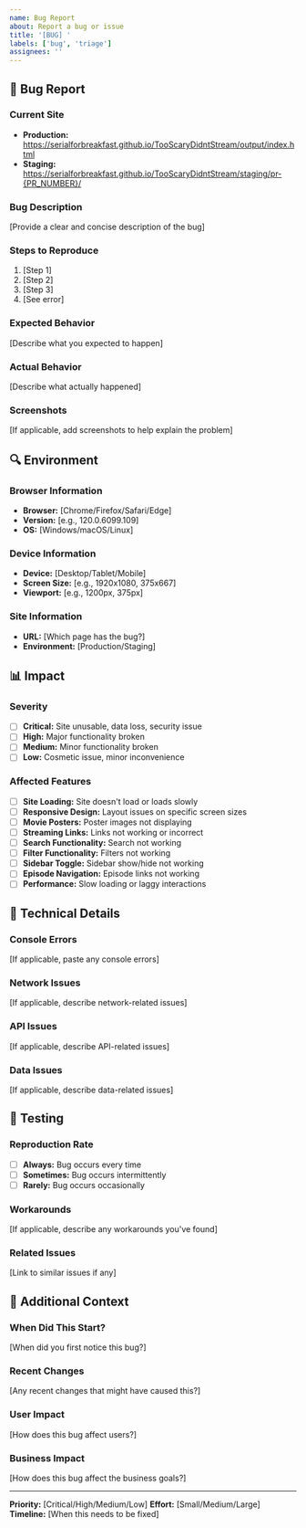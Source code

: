 ```yaml
---
name: Bug Report
about: Report a bug or issue
title: '[BUG] '
labels: ['bug', 'triage']
assignees: ''
---
```


## 🐛 Bug Report

### Current Site
- **Production:** https://serialforbreakfast.github.io/TooScaryDidntStream/output/index.html
- **Staging:** https://serialforbreakfast.github.io/TooScaryDidntStream/staging/pr-{PR_NUMBER}/

### Bug Description
[Provide a clear and concise description of the bug]

### Steps to Reproduce
1. [Step 1]
2. [Step 2]
3. [Step 3]
4. [See error]

### Expected Behavior
[Describe what you expected to happen]

### Actual Behavior
[Describe what actually happened]

### Screenshots
[If applicable, add screenshots to help explain the problem]

## 🔍 Environment

### Browser Information
- **Browser:** [Chrome/Firefox/Safari/Edge]
- **Version:** [e.g., 120.0.6099.109]
- **OS:** [Windows/macOS/Linux]

### Device Information
- **Device:** [Desktop/Tablet/Mobile]
- **Screen Size:** [e.g., 1920x1080, 375x667]
- **Viewport:** [e.g., 1200px, 375px]

### Site Information
- **URL:** [Which page has the bug?]
- **Environment:** [Production/Staging]

## 📊 Impact

### Severity
- [ ] **Critical:** Site unusable, data loss, security issue
- [ ] **High:** Major functionality broken
- [ ] **Medium:** Minor functionality broken
- [ ] **Low:** Cosmetic issue, minor inconvenience

### Affected Features
- [ ] **Site Loading:** Site doesn't load or loads slowly
- [ ] **Responsive Design:** Layout issues on specific screen sizes
- [ ] **Movie Posters:** Poster images not displaying
- [ ] **Streaming Links:** Links not working or incorrect
- [ ] **Search Functionality:** Search not working
- [ ] **Filter Functionality:** Filters not working
- [ ] **Sidebar Toggle:** Sidebar show/hide not working
- [ ] **Episode Navigation:** Episode links not working
- [ ] **Performance:** Slow loading or laggy interactions

## 🔧 Technical Details

### Console Errors
[If applicable, paste any console errors]

### Network Issues
[If applicable, describe network-related issues]

### API Issues
[If applicable, describe API-related issues]

### Data Issues
[If applicable, describe data-related issues]

## 🧪 Testing

### Reproduction Rate
- [ ] **Always:** Bug occurs every time
- [ ] **Sometimes:** Bug occurs intermittently
- [ ] **Rarely:** Bug occurs occasionally

### Workarounds
[If applicable, describe any workarounds you've found]

### Related Issues
[Link to similar issues if any]

## 📝 Additional Context

### When Did This Start?
[When did you first notice this bug?]

### Recent Changes
[Any recent changes that might have caused this?]

### User Impact
[How does this bug affect users?]

### Business Impact
[How does this bug affect the business goals?]

---

**Priority:** [Critical/High/Medium/Low]
**Effort:** [Small/Medium/Large]
**Timeline:** [When this needs to be fixed] 